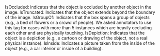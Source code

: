 IsOccluded: Indicates that the object is occluded by another object in the image.
IsTruncated: Indicates that the object extends beyond the boundary of the image.
IsGroupOf: Indicates that the box spans a group of objects (e.g., a bed of flowers or a crowd of people). We asked annotators to use this tag for cases with more than 5 instances which are heavily occluding each other and are physically touching.
IsDepiction: Indicates that the object is a depiction (e.g., a cartoon or drawing of the object, not a real physical instance).
IsInside: Indicates a picture taken from the inside of the object (e.g., a car interior or inside of a building).
